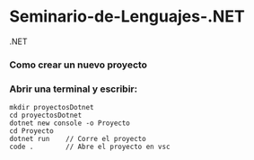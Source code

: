# Seminario-de-Lenguajes-.NET
.NET

### Como crear un nuevo proyecto
### Abrir una terminal y escribir:

    mkdir proyectosDotnet
    cd proyectosDotnet
    dotnet new console -o Proyecto
    cd Proyecto
    dotnet run    // Corre el proyecto
    code .        // Abre el proyecto en vsc
